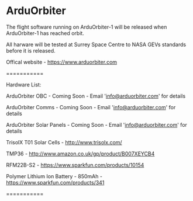 ArduOrbiter
===========

The flight software running on ArduOrbiter-1 will be released when ArduOrbiter-1 has reached orbit.

All harware will be tested at Surrey Space Centre to NASA GEVs standards before it is released.

Offical website - https://www.arduorbiter.com

===========

Hardware List:

ArduOrbiter OBC - Coming Soon - Email 'info@arduorbiter.com' for details

ArduOrbiter Comms - Coming Soon - Email 'info@arduorbiter.com' for details

ArduOrbiter Solar Panels - Coming Soon - Email 'info@arduorbiter.com' for details

TrisolX T01 Solar Cells - http://www.trisolx.com/

TMP36 - http://www.amazon.co.uk/gp/product/B007XEYCB4

RFM22B-S2 - https://www.sparkfun.com/products/10154

Polymer Lithium Ion Battery - 850mAh - https://www.sparkfun.com/products/341

===========
